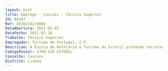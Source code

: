 ```yaml
--- 
layout: post
title: Emprego - Cascais - Técnico Superior
Id: 84187
Ref: OE202102/0006
DataAbertura: 2021-02-01
DataFecho: 2021-02-18
Trabalho: Técnico Superior
Empregador: Turismo de Portugal, I.P.
Descricao: A Escola de Hotelaria e Turismo do Estoril pretende recrutar um técnico superior,em regime de mobilidade interna, para o desempenho das seguintes funções   Prestar apoio técnico na gestão administrativa, financeira e orçamental   Assegurar o funcionamento da secretaria de alunos   Assegurar a receção, registo, classificação, distribuição e expedição de toda a documentação   Acompanhar os processos de aquisição de bens e serviços, que devam ser tramitados pela escola   Proceder à classificação dos documentos de despesa e efetuar os registos contabilísticos da escola, respeitando as orientações técnicas e os princípios e regras financeiros e contabilísticos definidos   Fornecer elementos para a elaboração da componente financeira dos dossiers da candidatura, de execução e de resultados, relativos aos fundos comunitários e de outras fontes extraordinárias de financiamento   Assegurar a faturação, cobrança e controlo das vendas de bens e serviços   Assegurar a tesouraria (arrecadação de receita e pagamento de despesa) através do fundo de maneio   Organizar e manter atualizados os processos individuais, garantindo a confidencialidade dos dados registados, em articulação com a Direção de Recursos Humanos (serviços centrais)   Fornecer os elementos necessários para a elaboração do relatório de acompanhamento da execução financeira da escola e do respetivo agrupamento formativo de zona, produzindo uma análise da execução dos orçamentos e do grau de cumprimento de objetivos de racionalidade e de eficácia e eficiência de gestão previamente definidos, bem como uma avaliação e identificação prospetiva de potenciais desvios   Organizar, executar e manter atualizado o inventário e o arquivo, em articulação com os serviços centrais do Turismo de Portugal, I. P., competentes na matéria   Exercer as demais competências que se mostrem necessárias para assegurar o normal funcionamento da escola e cuja execução seja determinada pelo diretor.
CodigoPostal: 2769-510 ESTORIL
Concelho: Cascais
Distrito: Lisboa
--- 
```


